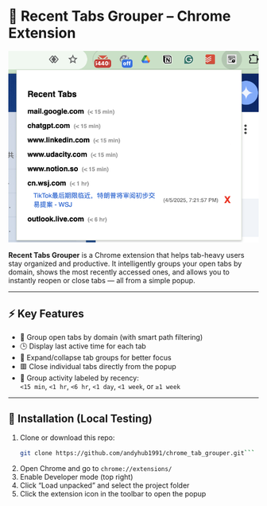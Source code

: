 # 🔖 Recent Tabs Grouper – Chrome Extension

![Screenshot of Recent Tabs Grouper extension](screenshot.png)

**Recent Tabs Grouper** is a Chrome extension that helps tab-heavy users stay organized and productive. It intelligently groups your open tabs by domain, shows the most recently accessed ones, and allows you to instantly reopen or close tabs — all from a simple popup.

---

## ⚡ Key Features

- 📂 Group open tabs by domain (with smart path filtering)
- 🕒 Display last active time for each tab
- 🔽 Expand/collapse tab groups for better focus
- 🟥 Close individual tabs directly from the popup
- 🧠 Group activity labeled by recency:  
  `<15 min`, `<1 hr`, `<6 hr`, `<1 day`, `<1 week`, or `≥1 week`

---

## 🧪 Installation (Local Testing)

1. Clone or download this repo:
   ```bash
   git clone https://github.com/andyhub1991/chrome_tab_grouper.git```
2. Open Chrome and go to `chrome://extensions/`
3. Enable Developer mode (top right)
4. Click “Load unpacked” and select the project folder
5. Click the extension icon in the toolbar to open the popup
